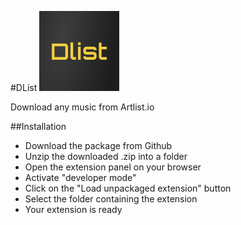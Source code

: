 #DList
<img src="/icons/icon128.png"/>

Download any music from Artlist.io

##Installation 

* Download the package from Github
* Unzip the downloaded .zip into a folder
* Open the extension panel on your browser
* Activate "developer mode"
* Click on the "Load unpackaged extension" button
* Select the folder containing the extension
* Your extension is ready
